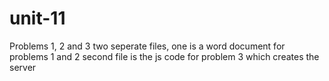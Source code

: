 # unit-11
Problems 1, 2 and 3
two seperate files, one is a word document for problems 1 and 2
second file is the js code for problem 3 which creates the server
